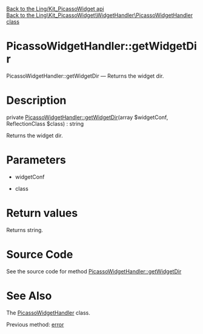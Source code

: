 [Back to the Ling/Kit_PicassoWidget api](https://github.com/lingtalfi/Kit_PicassoWidget/blob/master/doc/api/Ling/Kit_PicassoWidget.md)<br>
[Back to the Ling\Kit_PicassoWidget\WidgetHandler\PicassoWidgetHandler class](https://github.com/lingtalfi/Kit_PicassoWidget/blob/master/doc/api/Ling/Kit_PicassoWidget/WidgetHandler/PicassoWidgetHandler.md)


PicassoWidgetHandler::getWidgetDir
================



PicassoWidgetHandler::getWidgetDir — Returns the widget dir.




Description
================


private [PicassoWidgetHandler::getWidgetDir](https://github.com/lingtalfi/Kit_PicassoWidget/blob/master/doc/api/Ling/Kit_PicassoWidget/WidgetHandler/PicassoWidgetHandler/getWidgetDir.md)(array $widgetConf, ReflectionClass $class) : string




Returns the widget dir.




Parameters
================


- widgetConf

    

- class

    


Return values
================

Returns string.








Source Code
===========
See the source code for method [PicassoWidgetHandler::getWidgetDir](https://github.com/lingtalfi/Kit_PicassoWidget/blob/master/WidgetHandler/PicassoWidgetHandler.php#L371-L384)


See Also
================

The [PicassoWidgetHandler](https://github.com/lingtalfi/Kit_PicassoWidget/blob/master/doc/api/Ling/Kit_PicassoWidget/WidgetHandler/PicassoWidgetHandler.md) class.

Previous method: [error](https://github.com/lingtalfi/Kit_PicassoWidget/blob/master/doc/api/Ling/Kit_PicassoWidget/WidgetHandler/PicassoWidgetHandler/error.md)<br>

